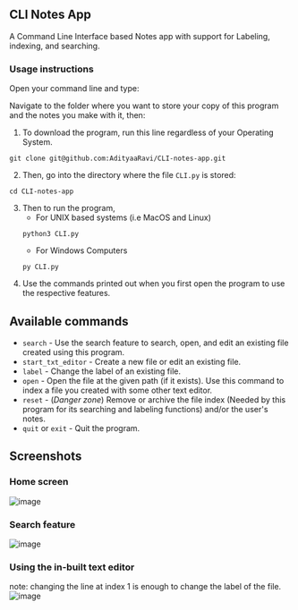## CLI Notes App

A Command Line Interface based Notes app with support for Labeling, indexing, and searching.

### Usage instructions
Open your command line and type:

Navigate to the folder where you want to store your copy of this program and the notes you make with it, then:

1. To download the program, run this line regardless of your Operating System.
```shell
git clone git@github.com:AdityaaRavi/CLI-notes-app.git
```
2. Then, go into the directory where the file `CLI.py` is stored:
```shell
cd CLI-notes-app
```
3. Then to run the program,  
	- For UNIX based systems (i.e MacOS and Linux)
	```shell
	python3 CLI.py
	```
	- For Windows Computers
	```shell
	py CLI.py
	```
4. Use the commands printed out when you first open the program to use the respective features.

## Available commands
- `search` - Use the search feature to search, open, and edit an existing file created using this program.
- `start_txt_editor` - Create a new file or edit an existing file.
- `label` - Change the label of an existing file.
- `open` - Open the file at the given path (if it exists). Use this command to index a file you created with some other text editor.
- `reset` - (*Danger zone*) Remove or archive the file index (Needed by this program for its searching and labeling functions) and/or the user's notes.    
- `quit` or `exit` - Quit the program. 

## Screenshots
### Home screen
![image](https://user-images.githubusercontent.com/43429374/112095250-681ccc00-8b59-11eb-8e9c-c64e4ed83229.png)

### Search feature
![image](https://user-images.githubusercontent.com/43429374/112095425-b500a280-8b59-11eb-9320-2a187f0a8539.png)

### Using the in-built text editor
note: changing the line at index 1 is enough to change the label of the file.
![image](https://user-images.githubusercontent.com/43429374/112095929-9f3fad00-8b5a-11eb-8af3-017160d82cbd.png)
